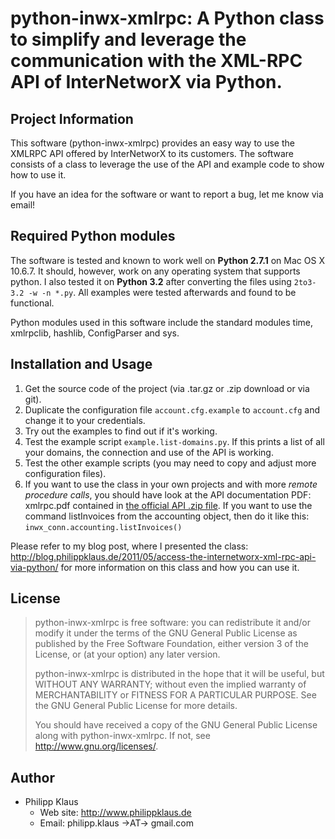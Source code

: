 # python-inwx-xmlrpc: A Python class to simplify and leverage the communication with the XML-RPC API of InterNetworX via Python.

## Project Information

This software (python-inwx-xmlrpc) provides an easy way to use the XMLRPC API
offered by InterNetworX to its customers.
The software consists of a class to leverage the use of the API
and example code to show how to use it.

If you have an idea for the software or want to report a bug, let me know via
email!

## Required Python modules

The software is tested and known to work well on **Python 2.7.1** on Mac OS X 10.6.7.
It should, however, work on any operating system that supports python.
I also tested it on **Python 3.2** after converting the files using `2to3-3.2 -w -n *.py`. All examples were tested afterwards and found to be functional.

Python modules used in this software include the standard modules time, xmlrpclib, hashlib, ConfigParser and sys.

## Installation and Usage

1. Get the source code of the project (via .tar.gz or .zip download or via git).
2. Duplicate the configuration file `account.cfg.example` to `account.cfg` and change it to your credentials.
3. Try out the examples to find out if it's working.
  1. Test the example script `example.list-domains.py`. If this prints a list of all your domains, the connection and use of the API is working.
  2. Test the other example scripts (you may need to copy and adjust more configuration files).
4. If you want to use the class in your own projects and with more *remote procedure calls*,
   you should have look at the API documentation PDF: xmlrpc.pdf contained in
   [the official API .zip file](http://www.inwx.de/download/api/api.zip).
   If you want to use the command listInvoices from the accounting object, then do it like this:
   `inwx_conn.accounting.listInvoices()`

Please refer to my blog post, where I presented the class:
<http://blog.philippklaus.de/2011/05/access-the-internetworx-xml-rpc-api-via-python/>
for more information on this class and how you can use it.

## License

> python-inwx-xmlrpc is free software: you can redistribute it and/or modify
> it under the terms of the GNU General Public License as published by
> the Free Software Foundation, either version 3 of the License, or
> (at your option) any later version.
> 
> python-inwx-xmlrpc is distributed in the hope that it will be useful,
> but WITHOUT ANY WARRANTY; without even the implied warranty of
> MERCHANTABILITY or FITNESS FOR A PARTICULAR PURPOSE.  See the
> GNU General Public License for more details.
> 
> You should have received a copy of the GNU General Public License
> along with python-inwx-xmlrpc.  If not, see <http://www.gnu.org/licenses/>.

## Author

* Philipp Klaus
  * Web site: <http://www.philippklaus.de>
  * Email: philipp.klaus →AT→ gmail.com
